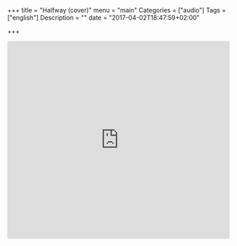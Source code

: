 +++
title = "Halfway (cover)"
menu = "main"
Categories = ["audio"]
Tags = ["english"]
Description = ""
date = "2017-04-02T18:47:59+02:00"

+++

<iframe width="100%" height="450" scrolling="no" frameborder="no" src="https://w.soundcloud.com/player/?url=https%3A//api.soundcloud.com/tracks/314785700&amp;auto_play=false&amp;hide_related=false&amp;show_comments=true&amp;show_user=true&amp;show_reposts=false&amp;visual=true"></iframe>
